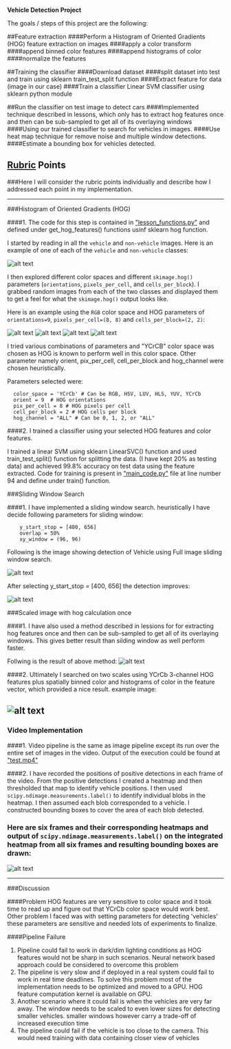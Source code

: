 **Vehicle Detection Project**

The goals / steps of this project are the following:

##Feature extraction
####Perform a Histogram of Oriented Gradients (HOG) feature extraction on images
####apply a color transform
####append binned color features
####append histograms of color
####normalize the features

##Training the classifier
####Download dataset
####split dataset into test and train using sklearn train_test_split function
####Extract feature for data (image in our case)
####Train a classifier Linear SVM classifier using sklearn python module

##Run the classifier on test image to detect cars
####Implemented technique described in lessons, which only has to extract hog features once and then can be sub-sampled to get all of its overlaying windows
####Using our trained classifier to search for vehicles in images.
####Use heat map technique for remove noise and multiple window detections.
####Estimate a bounding box for vehicles detected.

[//]: # (Image References)
[image1]: ./my_image/car_nocar.png
[image2]: ./my_image/car.png
[image3]: ./my_image/car_hog.png
[image4]: ./my_image/notcar.png
[image5]: ./my_image/notcar_hog.png
[image6]: ./my_image/test_image_y_start_stop_none.png
[image7]: ./my_image/after_y_start_stop400x660.png
[image8]: ./my_image/scaled_detected.png
[image9]: ./my_image/heat_map.png
[image10]: ./my_image/label_heat_map.png
[video1]: ./test.mp4

## [Rubric](https://review.udacity.com/#!/rubrics/513/view) Points
###Here I will consider the rubric points individually and describe how I addressed each point in my implementation.

---
###Histogram of Oriented Gradients (HOG)

####1. The code for this step is contained in ["lesson_functions.py"](./lesson_functions.py) and defined under get_hog_features() functions usinf sklearn hog function.


I started by reading in all the `vehicle` and `non-vehicle` images.  Here is an example of one of each of the `vehicle` and `non-vehicle` classes:

![alt text][image1]

I then explored different color spaces and different `skimage.hog()` parameters (`orientations`, `pixels_per_cell`, and `cells_per_block`).  I grabbed random images from each of the two classes and displayed them to get a feel for what the `skimage.hog()` output looks like.

Here is an example using the `RGB` color space and HOG parameters of `orientations=9`, `pixels_per_cell=(8, 8)` and `cells_per_block=(2, 2)`:

![alt text][image2]
![alt text][image3]
![alt text][image4]
![alt text][image5]

I tried various combinations of parameters and "YCrCB" color space was chosen as HOG is known to perform well in this color space. Other parameter namely orient, pix_per_cell, cell_per_block and hog_channel were chosen heuristically.

Parameters selected were:

```
  color_space = 'YCrCb' # Can be RGB, HSV, LUV, HLS, YUV, YCrCb
  orient = 9  # HOG orientations
  pix_per_cell = 8 # HOG pixels per cell
  cell_per_block = 2 # HOG cells per block
  hog_channel = "ALL" # Can be 0, 1, 2, or "ALL"
```

####2. I trained a classifier using your selected HOG features and color features.

I trained a linear SVM using sklearn LinearSVC() function and used train_test_split() function for splitting the data. (I have kept 20% as testing data) and achieved 99.8% accuracy on test data using the feature extracted. Code for training is present in ["main_code.py"](./main_code.py) file at line number 94 and define under train() function.


###Sliding Window Search

####1. I have implemented a sliding window search.  heuristically I have decide following parameters for sliding window:

```
    y_start_stop = [400, 656]
    overlap = 50%
    xy_window = (96, 96)
```

Following is the image showing detection of Vehicle using Full image sliding window search.

![alt text][image6]

After selecting y_start_stop = [400, 656] the detection improves:

![alt text][image7]

###Scaled image with hog calculation once

####1. I have also used a method described in lessions for for extracting hog features once and then can be sub-sampled to get all of its overlaying windows. This gives better result than silding window as well perform faster.

Follwing is the result of above method:
![alt text][image8]

####2. Ultimately I searched on two scales using YCrCb 3-channel HOG features plus spatially binned color and histograms of color in the feature vector, which provided a nice result.  example image:

![alt text][image9]
---

### Video Implementation

####1. Video pipeline is the same as image pipeline except its run over the entire set of images in the video. Output of the execution could be found at ["test.mp4"](./test.mp4)


####2. I have recorded the positions of positive detections in each frame of the video.  From the positive detections I created a heatmap and then thresholded that map to identify vehicle positions.  I then used `scipy.ndimage.measurements.label()` to identify individual blobs in the heatmap.  I then assumed each blob corresponded to a vehicle.  I constructed bounding boxes to cover the area of each blob detected.


### Here are six frames and their corresponding heatmaps and output of `scipy.ndimage.measurements.label()` on the integrated heatmap from all six frames and resulting bounding boxes are drawn:
![alt text][image10]

---

###Discussion

####Problem
HOG features are very sensitive to color space and it took time to read up and figure out that YCrCb color space would work best. Other problem I faced was with setting parameters for detecting 'vehicles' these parameters are sensitive and needed lots of experiments to finalize.

####Pipeline Failure
1. Pipeline could fail to work in dark/dim lighting conditions as HOG features would not be sharp in such scenarios. Neural network based approach could be considered to overcome this problem
2. The pipeline is very slow and if deployed in a real system could fail to work in real time deadlines. To solve this problem most of the implementation needs to be optimized and moved to a GPU. HOG feature computation kernel is available on GPU.
3. Another scenario where it could fail is when the vehicles are very far away. The window needs to be scaled to even lower sizes for detecting smaller vehicles. smaller windows however carry a trade-off of increased execution time
4. The pipeline could fail if the vehicle is too close to the camera. This would need training with data containing closer view of vehicles

